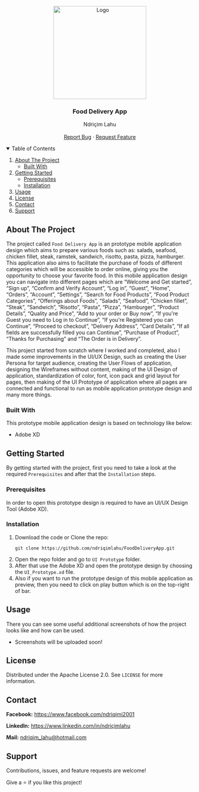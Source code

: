 <!-- PROJECT LOGO -->
<p align="center">
  <img src="https://github.com/ndriqimlahu/NdriqimLahuPortfolio/blob/main/assets/img/portfolio/FoodDeliveryApp.png" alt="Logo" width="250" height="250">
  <h3 align="center">Food Delivery App</h3>
  <p align="center">
    Ndriçim Lahu
    <br>
    <br>
    <a href="https://github.com/ndriqimlahu/FoodDeliveryApp/issues">Report Bug</a>
    ·
    <a href="https://github.com/ndriqimlahu/FoodDeliveryApp/issues">Request Feature</a>
  </p>
</p>


<!-- TABLE OF CONTENTS -->
<details open="open">
  <summary>Table of Contents</summary>
  <ol>
    <li>
      <a href="#about-the-project">About The Project</a>
      <ul>
        <li><a href="#built-with">Built With</a></li>
      </ul>
    </li>
    <li>
      <a href="#getting-started">Getting Started</a>
      <ul>
        <li><a href="#prerequisites">Prerequisites</a></li>
        <li><a href="#installation">Installation</a></li>
      </ul>
    </li>
    <li><a href="#usage">Usage</a></li>
    <li><a href="#license">License</a></li>
    <li><a href="#contact">Contact</a></li>
    <li><a href="#support">Support</a></li>
  </ol>
</details>


<!-- ABOUT THE PROJECT -->
## About The Project

The project called `Food Delivery App` is an prototype mobile application design which aims to prepare various foods such as: salads, seafood, chicken fillet, steak, ramstek, sandwich, risotto, pasta, pizza, hamburger. This application also aims to facilitate the purchase of foods of different categories which will be accessible to order online, giving you the opportunity to choose your favorite food. In this mobile application design you can navigate into different pages which are “Welcome and Get started”, “Sign up”, “Confirm and Verify Account”, “Log in”, “Guest”, “Home”, “Orders”, “Account”, “Settings”, “Search for Food Products”, “Food Product Categories”, “Offerings about Foods”, “Salads”, “Seafood”, “Chicken fillet”, “Steak”, “Sandwich”, “Risotto”, “Pasta”, “Pizza”, “Hamburger”, “Product Details”, “Quality and Price”, “Add to your order or Buy now”, “If you're Guest you need to Log in to Continue”, “If you're Registered you can Continue”, “Proceed to checkout”, “Delivery Address”, “Card Details”, “If all fields are successfully filled you can Continue”, “Purchase of Product”, “Thanks for Purchasing” and “The Order is in Delivery”.

This project started from scratch where I worked and completed, also I made some improvements in the UI/UX Design, such as creating the User Persona for target audience, creating the User Flows of application, designing the Wireframes without content, making of the UI Design of application, standardization of color, font, icon pack and grid layout for pages, then making of the UI Prototype of application where all pages are connected and functional to run as mobile application prototype design and many more things.


### Built With

This prototype mobile application design is based on technology like below:

* Adobe XD


<!-- GETTING STARTED -->
## Getting Started

By getting started with the project, first you need to take a look at the required `Prerequisites` and after that the `Installation` steps.


### Prerequisites

In order to open this prototype design is required to have an UI/UX Design Tool (Adobe XD).


### Installation

1. Download the code or Clone the repo:
   ```terminal
   git clone https://github.com/ndriqimlahu/FoodDeliveryApp.git
   ```
2. Open the repo folder and go to `UI Prototype` folder.
3. After that use the Adobe XD and open the prototype design by choosing the `UI_Prototype.xd` file.
4. Also if you want to run the prototype design of this mobile application as preview, then you need to click on play button which is on the top-right of bar.


<!-- USAGE -->
## Usage

There you can see some useful additional screenshots of how the project looks like and how can be used.

* Screenshots will be uploaded soon!


<!-- LICENSE -->
## License

Distributed under the Apache License 2.0. See `LICENSE` for more information.


<!-- CONTACT -->
## Contact

**Facebook:** https://www.facebook.com/ndriqimi2001

**LinkedIn:** https://www.linkedin.com/in/ndriçimlahu

**Mail:** ndriqim_lahu@hotmail.com


<!-- SUPPORT -->
## Support

Contributions, issues, and feature requests are welcome!

Give a ⭐️ if you like this project!

